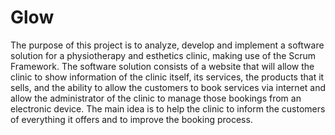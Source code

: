 # Glow
The purpose of this project is to analyze, develop and implement a software solution for a physiotherapy and esthetics clinic, making use of the Scrum Framework. The software solution consists of a website that will allow the clinic to show information of the clinic itself, its services, the products that it sells, and the ability to allow the customers to book services via internet and allow the administrator of the clinic to manage those bookings from an electronic device. The main idea is to help the clinic to inform the customers of everything it offers and to improve the booking process.
